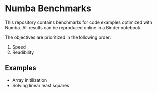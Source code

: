Numba Benchmarks
================

This repository contains benchmarks for code examples optimized with Numba. All
results can be reproduced online in a Binder notebook.

The objectives are prioritized in the following order:

1. Speed
2. Readibility

Examples
--------

- Array initilization
- Solving linear least squares
